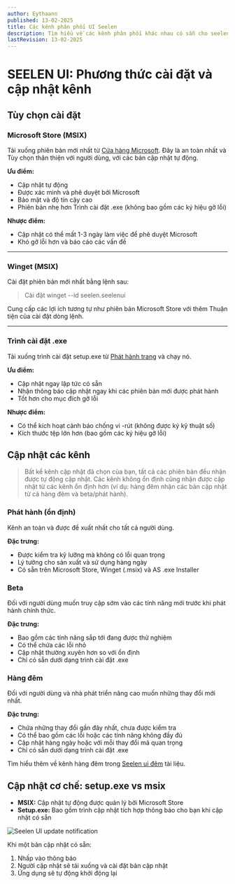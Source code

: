 ```yaml
---
author: Eythaann
published: 13-02-2025
title: Các kênh phân phối UI Seelen
description: Tìm hiểu về các kênh phân phối khác nhau có sẵn cho seelen ui
lastRevision: 13-02-2025
---
```


# SEELEN UI: Phương thức cài đặt và cập nhật kênh

## Tùy chọn cài đặt

### Microsoft Store (MSIX)

Tải xuống phiên bản mới nhất từ
[Cửa hàng Microsoft](https://www.microsoft.com/store). Đây là an toàn nhất và
Tùy chọn thân thiện với người dùng, với các bản cập nhật tự động.

**Ưu điểm:**

- Cập nhật tự động
- Được xác minh và phê duyệt bởi Microsoft
- Bảo mật và độ tin cậy cao
- Phiên bản nhẹ hơn Trình cài đặt .exe (không bao gồm các ký hiệu gỡ lỗi)

**Nhược điểm:**

- Cập nhật có thể mất 1-3 ngày làm việc để phê duyệt Microsoft
- Khó gỡ lỗi hơn và báo cáo các vấn đề

---

### Winget (MSIX)

Cài đặt phiên bản mới nhất bằng lệnh sau:

> Cài đặt winget --id seelen.seelenui

Cung cấp các lợi ích tương tự như phiên bản Microsoft Store với thêm Thuận tiện
của cài đặt dòng lệnh.

---

### Trình cài đặt .exe

Tải xuống trình cài đặt setup.exe từ
[Phát hành trang](https://github.com/eythaann/Seelen-UI/releases) và chạy nó.

**Ưu điểm:**

- Cập nhật ngay lập tức có sẵn
- Nhận thông báo cập nhật ngay khi các phiên bản mới được phát hành
- Tốt hơn cho mục đích gỡ lỗi

**Nhược điểm:**

- Có thể kích hoạt cảnh báo chống vi -rút (không được ký kỹ thuật số)
- Kích thước tệp lớn hơn (bao gồm các ký hiệu gỡ lỗi)

## Cập nhật các kênh

> Bất kể kênh cập nhật đã chọn của bạn, tất cả các phiên bản đều nhận được tự
> động cập nhật. Các kênh không ổn định cũng nhận được cập nhật từ các kênh ổn
> định hơn (ví dụ: hàng đêm nhận các bản cập nhật từ cả hàng đêm và beta/phát
> hành).

### Phát hành (ổn định)

Kênh an toàn và được đề xuất nhất cho tất cả người dùng.

**Đặc trưng:**

- Được kiểm tra kỹ lưỡng mà không có lỗi quan trọng
- Lý tưởng cho sản xuất và sử dụng hàng ngày
- Có sẵn trên Microsoft Store, Winget (.msix) và AS .exe Installer

### Beta

Đối với người dùng muốn truy cập sớm vào các tính năng mới trước khi phát hành
chính thức.

**Đặc trưng:**

- Bao gồm các tính năng sắp tới đang được thử nghiệm
- Có thể chứa các lỗi nhỏ
- Cập nhật thường xuyên hơn so với ổn định
- Chỉ có sẵn dưới dạng trình cài đặt .exe

### Hàng đêm

Đối với người dùng và nhà phát triển nâng cao muốn những thay đổi mới nhất.

**Đặc trưng:**

- Chứa những thay đổi gần đây nhất, chưa được kiểm tra
- Có thể bao gồm các lỗi hoặc các tính năng không đầy đủ
- Cập nhật hàng ngày hoặc với mỗi thay đổi mã quan trọng
- Chỉ có sẵn dưới dạng trình cài đặt .exe

Tìm hiểu thêm về kênh hàng đêm trong
[Seelen ui đêm](https://seelen.io/blog/nightly) tài liệu.

## Cập nhật cơ chế: setup.exe vs msix

- **MSIX:** Cập nhật tự động được quản lý bởi Microsoft Store
- **Setup.exe:** Bao gồm trình cập nhật tích hợp thông báo cho bạn khi cập nhật
  có sẵn

![Seelen UI update notification](https://github.com/Seelen-Inc/slu-blog/blob/master/blog/seelen-ui-distribution-channels/image.png?raw=true)

Khi một bản cập nhật có sẵn:

1. Nhấp vào thông báo
2. Người cập nhật sẽ tải xuống và cài đặt bản cập nhật
3. Ứng dụng sẽ tự động khởi động lại

